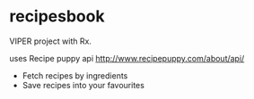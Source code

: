 # recipesbook


VIPER project with Rx.

uses Recipe puppy api http://www.recipepuppy.com/about/api/

- Fetch recipes by ingredients
- Save recipes into your favourites
